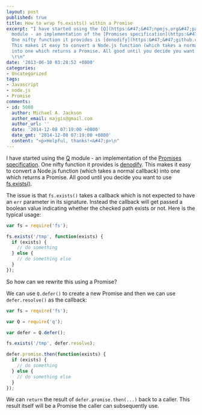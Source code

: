 ```yaml
---
layout: post
published: true
title: How to wrap fs.exists() within a Promise
excerpt: "I have started using the [Q](https:&#47;&#47;npmjs.org&#47;package&#47;q)
  module - an implementation of the [Promises specification](https:&#47;&#47;github.com&#47;promises-aplus&#47;promises-spec).
  One nifty function it provides is [denodify](https:&#47;&#47;github.com&#47;kriskowal&#47;q&#47;wiki&#47;API-Reference#qdenodeifynodefunc-args).
  This makes it easy to convert a Node.js function (which takes a normal callback)
  into one which returns a Promise. All good until you decide you want to use [fs.exists()](http:&#47;&#47;nodejs.org&#47;api&#47;fs.html#fs_fs_exists_path_callback).
  \r\n"
date: '2013-06-10 03:28:52 +0800'
categories:
- Uncategorized
tags:
- Javascript
- node.js
- Promise
comments:
- id: 5008
  author: Michael A. Jackson
  author_email: majgis@gmail.com
  author_url: ''
  date: '2014-12-08 07:19:00 +0800'
  date_gmt: '2014-12-08 07:19:00 +0800'
  content: "<p>Helpful, thanks!<&#47;p>\n"
---
```

I have started using the [Q](https://npmjs.org/package/q) module - an implementation of the [Promises specification](https://github.com/promises-aplus/promises-spec). One nifty function it provides is [denodify](https://github.com/kriskowal/q/wiki/API-Reference#qdenodeifynodefunc-args). This makes it easy to convert a Node.js function (which takes a normal callback) into one which returns a Promise. All good until you decide you want to use [fs.exists()](http://nodejs.org/api/fs.html#fs_fs_exists_path_callback).
<a id="more"></a><a id="more-1561"></a>

The issue is that `fs.exists()` takes a callback which is not expected to have an `err` parameter in its signature. Instead the callback will get passed a boolean value indicating whether the checked path exists or not. Here is the typical usage:

```js
var fs = require('fs');

fs.exists('/tmp', function(exists) {
  if (exists) {
    // do something
  } else {
    // do something else
  }
});
```

So how can we rewrite this using a Promise?

We can use `Q.defer()` to create a new Promise and then we can use `defer.resolve()` as the callback:

```js
var fs = require('fs');

var Q = require('q');

var defer = Q.defer();

fs.exists('/tmp', defer.resolve);

defer.promise.then(function(exists) {
  if (exists) {
    // do something
  } else {
    // do something else
  }
});
```

We can `return` the result of `defer.promise.then(...)` back to a caller. This result itself will be a Promise the caller can subsequently use.
